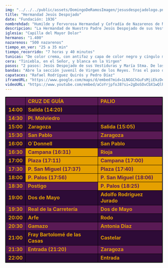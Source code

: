 ```yaml
---
img: "../../../public/assets/DomingoDeRamosImagen/jesusdespojadologo.png"
title: "Hermandad Jesús Despojado"
date: "Fundación: 1936"
nombrehdad: "Humilde y Fervorosa Hermandad y Cofradía de Nazarenos de Nuestro Padre Jesús Despojado de sus Vestiduras, María Santísima de los Dolores y Misericordia, Mayor Dolor de Nuestra Señora, San Juan Evangelista y San Bartolomé Apóstol"
descripcion: "La Hermandad de Nuestro Padre Jesús Despojado de sus Vestiduras y María Santísima de los Dolores y Misericordia se fundó en San Marcos en el año 1936. Las primeras reglas datan en 1938 cuando tiene su sede establecida en la capilla de los Servitas.En 1982 la hermandad fija su sede en la actual capilla del Mayor Dolor. Anteriormente residió en diversos templos como los de Los Terceros, San Julián y San Bartolomé. Tanto la salida como la entrada en el templo son de las más complicadas de la Semana Santa."
iglesia: "Capilla del Mayor Dolor"
hermanos: "1.400"
nazarenos: "500 nazarenos"
tiempo_en_ver: "25 a 35 min"
tiempo_recorrido: "7 horas y 40 minutos"
tunicas: "De color crema, con antifaz y capa de color negro y cíngulo morado"
cera: "Tiniebla, en el Señor, y blanca en la Virgen"
pasos: "2 pasos: Jesús Despojado de sus Vestiduras y María Stma. De los Dolores y Misericordia"
bandas: "Abre la sección juvenil de Virgen de los Reyes. Tras el paso de misterio irá la agrupación musical Virgen de los Reyes. La banda sinfónica del Liceo Municipal de Moguer, tras el paso de palio"
capataces: "Rafael Rodríguez Quirós y Pedro Díaz"
iframeURL: "https://www.google.com/maps/d/embed?mid=1LNGGChGuFsMjiEkzDejbovpsXxQ8-NG1&ehbc=2E312F"
videoURL: "https://www.youtube.com/embed/aCoYrjpfoJ8?si=2gDoSOvCbX1wQlh5"
---
```


<table class="recorrido" style="width: 100%; border-collapse: collapse; text-align: left; border: 1px solid black;">
  <tbody>
    <tr style="background-color: #5a1a55; color: #e5a000; font-weight: bold;">
      <td style="border: 1px solid black; text-align: center;"></td>
      <td style="border: 1px solid black;">CRUZ DE GUÍA</td>
      <td style="border: 1px solid black;">PALIO</td>
    </tr>
    <tr style="background-color: #2e0b37; color: #e5a000; font-weight: bold;">
      <td style="border: 1px solid black; text-align: center;">14:00</td>
      <td style="border: 1px solid black;">Salida (14:20)</td>
      <td style="border: 1px solid black;"></td>
    </tr>
    <tr style="background-color: #5a1a55; color: #e5a000; font-weight: bold;">
      <td style="border: 1px solid black; text-align: center;">14:30</td>
      <td style="border: 1px solid black;">Pl. Molviedro</td>
      <td style="border: 1px solid black;"></td>
    </tr>
    <tr style="background-color: #2e0b37; color: #e5a000; font-weight: bold;">
      <td style="border: 1px solid black; text-align: center;">15:00</td>
      <td style="border: 1px solid black;">Zaragoza</td>
      <td style="border: 1px solid black;">Salida (15:05)</td>
    </tr>
    <tr style="background-color: #5a1a55; color: #e5a000; font-weight: bold;">
      <td style="border: 1px solid black; text-align: center;">15:30</td>
      <td style="border: 1px solid black;">San Pablo</td>
      <td style="border: 1px solid black;">Zaragoza</td>
    </tr>
    <tr style="background-color: #2e0b37; color: #e5a000; font-weight: bold;">
      <td style="border: 1px solid black; text-align: center;">16:00</td>
      <td style="border: 1px solid black;">O´Donnell</td>
      <td style="border: 1px solid black;">San Pablo</td>
    </tr>
    <tr style="background-color: #5a1a55; color: #e5a000; font-weight: bold;">
      <td style="border: 1px solid black; text-align: center;">16:30</td>
      <td style="border: 1px solid black; background-color: #e5a000; color: #5a1a55;">Campana (16:31)</td>
      <td style="border: 1px solid black;">Rioja</td>
    </tr>
    <tr style="background-color: #2e0b37; color: #e5a000; font-weight: bold;">
      <td style="border: 1px solid black; text-align: center;">17:00</td>
      <td style="border: 1px solid black; background-color: #e5a000; color: #5a1a55;">Plaza (17:11)</td>
      <td style="border: 1px solid black; background-color: #e5a000; color: #5a1a55;">Campana (17:00)</td>
    </tr>
    <tr style="background-color: #5a1a55; color: #e5a000; font-weight: bold;">
      <td style="border: 1px solid black; text-align: center;">17:30</td>
      <td style="border: 1px solid black; background-color: #e5a000; color: #5a1a55;">P. San Miguel (17:37)</td>
      <td style="border: 1px solid black; background-color: #e5a000; color: #5a1a55;">Plaza (17:40)</td>
    </tr>
    <tr style="background-color: #2e0b37; color: #e5a000; font-weight: bold;">
      <td style="border: 1px solid black; text-align: center;">18:00</td>
      <td style="border: 1px solid black; background-color: #e5a000; color: #5a1a55;">P. Palos (17:56)</td>
      <td style="border: 1px solid black; background-color: #e5a000; color: #5a1a55;">P. San Miguel (18:06)</td>
    </tr>
    <tr style="background-color: #5a1a55; color: #e5a000; font-weight: bold;">
      <td style="border: 1px solid black; text-align: center;">18:30</td>
      <td style="border: 1px solid black;">Postigo</td>
      <td style="border: 1px solid black; background-color: #e5a000; color: #5a1a55;">P. Palos (18:25)</td>
    </tr>
    <tr style="background-color: #2e0b37; color: #e5a000; font-weight: bold;">
      <td style="border: 1px solid black; text-align: center;">19:00</td>
      <td style="border: 1px solid black;">Dos de Mayo</td>
      <td style="border: 1px solid black;">Adolfo Rodríguez Jurado</td>
    </tr>
    <tr style="background-color: #5a1a55; color: #e5a000; font-weight: bold;">
      <td style="border: 1px solid black; text-align: center;">19:30</td>
      <td style="border: 1px solid black;">Real de la Carretería</td>
      <td style="border: 1px solid black;">Dos de Mayo</td>
    </tr>
    <tr style="background-color: #2e0b37; color: #e5a000; font-weight: bold;">
      <td style="border: 1px solid black; text-align: center;">20:00</td>
      <td style="border: 1px solid black;">Arfe</td>
      <td style="border: 1px solid black;">Rodo</td>
    </tr>
    <tr style="background-color: #5a1a55; color: #e5a000; font-weight: bold;">
      <td style="border: 1px solid black; text-align: center;">20:30</td>
      <td style="border: 1px solid black;">Gamazo</td>
      <td style="border: 1px solid black;">Antonia Díaz</td>
    </tr>
    <tr style="background-color: #2e0b37; color: #e5a000; font-weight: bold;">
      <td style="border: 1px solid black; text-align: center;">21:00</td>
      <td style="border: 1px solid black;">Fray Bartolomé de las Casas</td>
      <td style="border: 1px solid black;">Castelar</td>
    </tr>
    <tr style="background-color: #5a1a55; color: #e5a000; font-weight: bold;">
      <td style="border: 1px solid black; text-align: center;">21:30</td>
      <td style="border: 1px solid black;">Entrada (21:20)</td>
      <td style="border: 1px solid black;">Zaragoza</td>
    </tr>
    <tr style="background-color: #2e0b37; color: #e5a000; font-weight: bold;">
      <td style="border: 1px solid black; text-align: center;">22:00</td>
      <td style="border: 1px solid black;"></td>
      <td style="border: 1px solid black;">Entrada</td>
    </tr>
  </tbody>
</table>